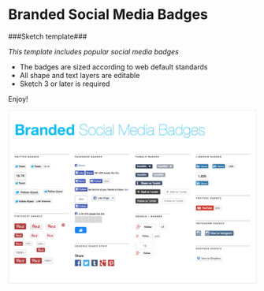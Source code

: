 Branded Social Media Badges 
====================
###Sketch template###

*This template includes popular social media badges*
 
*	The badges are sized according to web default standards
*	All shape and text layers are editable 
*	Sketch 3 or later is required

Enjoy!

![Branded Social Badges](sketch-social-badges.png)
